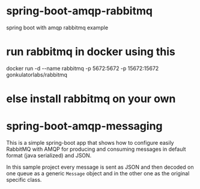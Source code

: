 # spring-boot-amqp-rabbitmq
spring boot with amqp rabbitmq example

# run rabbitmq in docker using this
docker run -d --name rabbitmq -p 5672:5672 -p 15672:15672 gonkulatorlabs/rabbitmq

# else install rabbitmq on your own

# spring-boot-amqp-messaging

This is a simple spring-boot app that shows how to configure easily RabbitMQ with AMQP for producing and consuming messages
in default format (java serialized) and JSON.

In this sample project every message is sent as JSON and then decoded on one queue as a generic `Message` object and in the other 
one as the original specific class.